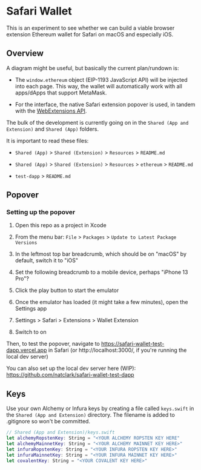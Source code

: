 # Safari Wallet

This is an experiment to see whether we can build a viable browser extension Ethereum wallet for Safari on macOS and especially iOS.

## Overview

A diagram might be useful, but basically the current plan/rundown is:

- The `window.ethereum` object (EIP-1193 JavaScript API) will be injected into each page. This way, the wallet will automatically work with all apps/dApps that support MetaMask.

- For the interface, the native Safari extension popover is used, in tandem with the [WebExtensions API](https://developer.mozilla.org/en-US/Add-ons/WebExtensions).

The bulk of the development is currently going on in the `Shared (App and Extension)` and `Shared (App)` folders.

It is important to read these files:

- `Shared (App)` > `Shared (Extension)` > `Resources` > `README.md`

- `Shared (App)` > `Shared (Extension)` > `Resources` > `ethereum` > `README.md`

- `test-dapp` > `README.md`

## Popover

### Setting up the popover

1. Open this repo as a project in Xcode

2. From the menu bar: `File` > `Packages` > `Update to Latest Package Versions`

3. In the leftmost top bar breadcrumb, which should be on "macOS" by default, switch it to "iOS"

4. Set the following breadcrumb to a mobile device, perhaps "iPhone 13 Pro"?

5. Click the play button to start the emulator

6. Once the emulator has loaded (it might take a few minutes), open the Settings app

7. Settings > Safari > Extensions > Wallet Extension

8. Switch to on

Then, to test the popover, navigate to https://safari-wallet-test-dapp.vercel.app in Safari (or http://localhost:3000/, if you're running the local dev server)

You can also set up the local dev server here (WIP): https://github.com/natclark/safari-wallet-test-dapp

## Keys

Use your own Alchemy or Infura keys by creating a file called `keys.swift` in the `Shared (App and Extension)` directory. The filename is added to .gitignore so won't be committed. 

```swift
// Shared (App and Extension)/keys.swift
let alchemyRopstenKey: String = "<YOUR ALCHEMY ROPSTEN KEY HERE"
let alchemyMainnetKey: String = "<YOUR ALCHEMY MAINNET KEY HERE>"
let infuraRopstenKey: String = "<YOUR INFURA ROPSTEN KEY HERE>"
let infuraMainnetKey: String = "<YOUR INFURA MAINNET KEY HERE>"
let covalentKey: String = "<YOUR COVALENT KEY HERE>"
```
